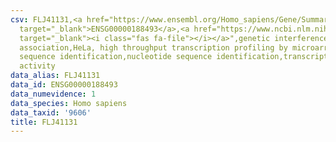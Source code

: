 ```yaml
---
csv: FLJ41131,<a href="https://www.ensembl.org/Homo_sapiens/Gene/Summary?db=core;g=ENSG00000188493"
  target="_blank">ENSG00000188493</a>,<a href="https://www.ncbi.nlm.nih.gov/pubmed/17216044"
  target="_blank"><i class="fas fa-file"></i></a>",genetic interference,functional
  association,HeLa, high throughput transcription profiling by microarray,nucleotide
  sequence identification,nucleotide sequence identification,transcriptional regulation,up-regulates
  activity
data_alias: FLJ41131
data_id: ENSG00000188493
data_numevidence: 1
data_species: Homo sapiens
data_taxid: '9606'
title: FLJ41131
---
```

